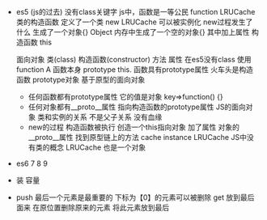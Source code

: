 - es5 (js的过去) 
  没有class关键字
  js中，函数是一等公民
  function LRUCache 
  类的构造函数
  定义了一个类
  new LRUCache 可以被实例化
  new过程发生了什么
  生成了一个对象{} Object
  内存中生成了一个空的对象{}
  其中加上属性 构造函数 this

  面向对象 类(class) 构造函数(constructor) 方法 属性
  在es5没有class 使用function A 函数本身  prototype  this.
  函数具有prototype属性
  火车头是构造函数 prototype对象
  基于原型的面向对象

  - 任何函数都有prototype属性 它的值是对象
    key=>function() {}
  - 任何对象都有__proto__属性 指向构造函数的prototype属性
  JS的面向对象 类和实例的关系 不是父子关系 没有血缘
  - new的过程 构造函数被执行 创造一个this指向对象
    加了属性 对象的__proto__属性 找到原型链上的方法
    cache instance LRUCache
    JS中没有类的概念 LRUCache 也是一个对象

- es6 7 8 9 

- 装 容量
- push 最后一个元素是最重要的
  下标为【0】的元素可以被删除
  get 放到最后面来 在原位置删除原来的元素 将此元素放到最后
